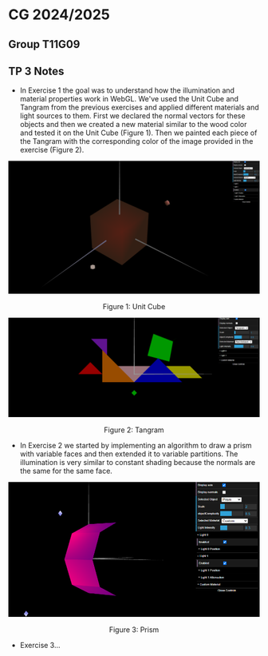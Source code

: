 # CG 2024/2025

## Group T11G09

## TP 3 Notes

- In Exercise 1 the goal was to understand how the illumination and material properties work in WebGL. We've used the Unit Cube and Tangram from the previous exercises and applied different materials and light sources to them. First we declared the normal vectors for these objects and then we created a new material similar to the wood color and tested it on the Unit Cube (Figure 1). Then we painted each piece of the Tangram with the corresponding color of the image provided in the exercise (Figure 2).

![Unit Cube](screenshots/G-t11g09-tp3-1-UnitCube.png)
<p align="center">Figure 1: Unit Cube</p>

![Tangram](screenshots/G-t11g09-tp3-1-Tangram.png)
<p align="center">Figure 2: Tangram</p>

- In Exercise 2 we started by implementing an algorithm to draw a prism with variable faces and then extended it to variable partitions. The illumination is very similar to constant shading because the normals are the same for the same face.

![Prism](screenshots/G-t11g09-tp3-2prism.PNG)
<p align="center">Figure 3: Prism</p>


- Exercise 3...